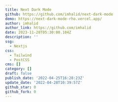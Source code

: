```yaml
---
title: Next Dark Mode
github: https://github.com/imhalid/next-dark-mode
demo: https://next-dark-mode-rho.vercel.app/
author: imhalid
author_link: https://github.com/imhalid
date: 2023-11-28T05:30:00.104Z
description: ''
ssg:
  - Nextjs
css:
  - Tailwind
  - PostCSS
cms: []
category: []
draft: false
publish_date: '2022-04-25T16:28:23Z'
update_date: '2022-04-28T10:39:57Z'
github_star: 0
github_fork: 0
---
```

